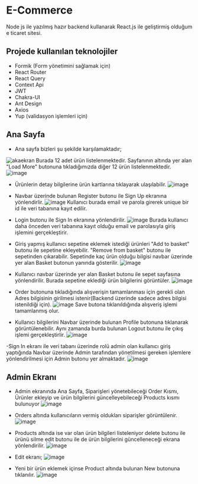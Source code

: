 # E-Commerce

Node js ile yazılmış hazır backend kullanarak React.js ile geliştirmiş olduğum e ticaret sitesi.

## Projede kullanılan teknolojiler
- Formik (Form yönetimini sağlamak için)
- React Router
- React Query
- Context Api
- JWT
- Chakra-UI
- Ant Design
- Axios
- Yup (validasyon işlemleri için)

## Ana Sayfa


- Ana sayfa bizleri şu şekilde karşılamaktadır; 


![akaekran](https://user-images.githubusercontent.com/98388628/173832347-a5839341-8f38-470b-bcf2-4556179d006b.png)
Burada 12 adet ürün listelenmektedir.
Sayfanının altında yer alan "Load More" butonuna tıkladığımızda diğer 12 ürün listelenmektedir.   
![image](https://user-images.githubusercontent.com/98388628/173833700-56ca2932-8785-4c1b-93a0-d6ab3907eea2.png)


- Ürünlerin detay bilgilerine ürün kartlarına tıklayarak ulaşılabilir.
![image](https://user-images.githubusercontent.com/98388628/173835031-c89d6019-f0d4-43ee-aa31-8f95e82fef97.png)


- Navbar üzerinde bulunan Register butonu ile Sign Up ekranına yönlendirlir.
![image](https://user-images.githubusercontent.com/98388628/173835765-ef655fe7-17cc-4319-8db4-dd6d2ad100b3.png)
Kullanıcı burada email ve parola girerek unique bir id ile veri tabanına kayıt edilir.


- Login butonu ile Sign In ekranına yönlendirilir.
![image](https://user-images.githubusercontent.com/98388628/173837054-c576e054-638d-4859-8b63-8dff98442f70.png)
Burada kullanıcı daha önceden veri tabanına kayıt olduğu email ve parolasıyla giriş işlemini gerçekleştirir.


- Giriş yapmış kullanıcı sepetine eklemek istediği ürünleri "Add to basket" butonu ile sepetine ekleyebilir. "Remove from basket" butonu ile sepetinden çıkarabilir. Sepetinde kaç ürün olduğu bilgisi navbar üzerinde yer alan Basket butonun yanında gösterilir.
![image](https://user-images.githubusercontent.com/98388628/173838534-251d9929-fbdf-48d3-b564-4d29fed17f00.png)

- Kullanıcı navbar üzerinde yer alan Basket butonu ile sepet sayfasına yönlendirilir. Burada sepetine eklediği ürün bilgilerini görüntüler. 
![image](https://user-images.githubusercontent.com/98388628/173841027-fd70c663-f36f-46dd-807f-84d4d46bea74.png)


- Order butonuna tıkladığında alışverişin tamamlanması için gerekli olan Adres bilgisinin girilmesi istenir(Backend üzerinde sadece adres bilgisi istenildiği için).
![image](https://user-images.githubusercontent.com/98388628/173841252-118cf91c-3775-4758-a04c-74161d202cbb.png)
Save butona tıklanıldığında alışveriş işlemi tamamlanmış olur.


- Kullanıcı bilgilerini Navbar üzerinde bulunan Profile butonuna tıklanarak görüntülenebilir. Aynı zamanda burda bulunan Logout butonu ile çıkış işlemi gerçekleştirlir.
![image](https://user-images.githubusercontent.com/98388628/173842361-f3ec42c0-f0a6-4ea2-b364-da3f30077b5e.png)


-Sign In ekranı ile veri tabanı üzerinde rolü admin olan kullanıcı giriş yaptığında Navbar üzerinde Admin tarafından yönetilmesi gereken işlemlere yönlendirilmesi için Admin butonu yer almaktadır.
![image](https://user-images.githubusercontent.com/98388628/173843324-fa2db37e-1537-4e5b-9c89-d3e05f17b598.png)


## Admin Ekranı
- Admin ekranında Ana Sayfa, Siparişleri yönetebileceği Order Kısmı, Ürünler ekleyip ve ürün bilgilerini güncelleyebileceği Products kısmı bulunuyor
![image](https://user-images.githubusercontent.com/98388628/173843570-4da41950-19ec-40c1-9e1b-32944a7bceba.png)


- Orders altında kullanıcıların vermiş oldukları siparişler görüntülenir.
![image](https://user-images.githubusercontent.com/98388628/173844379-70819928-13f5-4794-ae4d-beb1da2165d6.png)


- Products altında ise var olan ürün bilgileri listeleniyor delete butonu ile ürünü silme edit butonu ile de ürün bilgilerini güncelleneceği ekrana yönlendirilir.
![image](https://user-images.githubusercontent.com/98388628/173845214-6c957988-578f-4ac3-b406-dcade9281392.png)


- Edit ekranı;
![image](https://user-images.githubusercontent.com/98388628/173845780-64e87ee7-85f4-486b-aa5c-43e6ce2c4f7e.png)


- Yeni bir ürün eklemek içinse Product altında bulunan New butonuna tıklanılır.
![image](https://user-images.githubusercontent.com/98388628/173846310-a5309f79-2efc-4616-a227-5db4141eadf8.png)

